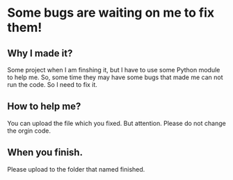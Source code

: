 # Some bugs are waiting on me to fix them!
## Why I made it?
Some project when I am finshing it, but I have to use some Python module to help me. So, some time they may have some bugs that made me can not run the code. So I need to fix it.
## How to help me?
You can upload the file which you fixed. But attention. Please do not change the orgin code.
## When you finish.
Please upload to the folder that named finished.
